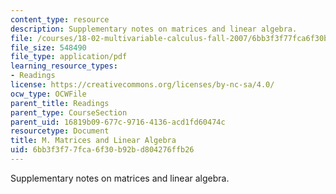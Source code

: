 ```yaml
---
content_type: resource
description: Supplementary notes on matrices and linear algebra.
file: /courses/18-02-multivariable-calculus-fall-2007/6bb3f3f77fca6f30b92bd804276ffb26_matrices_algebra.pdf
file_size: 548490
file_type: application/pdf
learning_resource_types:
- Readings
license: https://creativecommons.org/licenses/by-nc-sa/4.0/
ocw_type: OCWFile
parent_title: Readings
parent_type: CourseSection
parent_uid: 16819b09-677c-9716-4136-acd1fd60474c
resourcetype: Document
title: M. Matrices and Linear Algebra
uid: 6bb3f3f7-7fca-6f30-b92b-d804276ffb26
---
```

Supplementary notes on matrices and linear algebra.